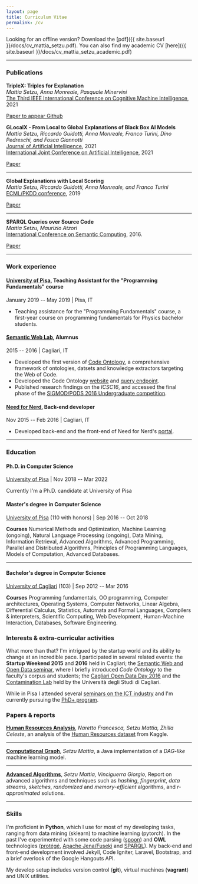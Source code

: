 ```yaml
---
layout: page
title: Curriculum Vitae
permalink: /cv
---
```

Looking for an offline version? Download the [pdf]({{ site.baseurl }}/docs/cv_mattia_setzu.pdf).
You can also find my academic CV [here]({{ site.baseurl }}/docs/cv_mattia_setzu_academic.pdf)

* * *

### Publications
**TripleX: Triples for Explanation**<br>
_Mattia Setzu, Anna Monreale, Pasquale Minervini_<br>
[The Third IEEE International Conference on Cognitive Machine Intelligence](http://www.sis.pitt.edu/lersais/conference/cogmi/2021/camera_ready.html), 2021<br>

<a class="cv note" href="">
  <i class="fas fa-file-pdf"></i> Paper to appear
</a>
<a class="cv github" href="https://github.com/msetzu/triplex">
  <i class="fab fa-github"></i> Github
</a>


**GLocalX - From Local to Global Explanations of Black Box AI Models**<br>
_Mattia Setzu, Riccardo Guidotti, Anna Monreale, Franco Turini, Dino Pedreschi, and Fosca Giannotti_<br>
[Journal of Artificial Intelligence](https://www.sciencedirect.com/journal/artificial-intelligence), 2021<br>
[International Joint Conference on Artificial Intelligence](https://ijcai-21.org/), 2021

<a class="cv note" href="https://www.sciencedirect.com/science/article/pii/S0004370221000084">
	<i class="fas fa-file-pdf"></i> Paper
</a>

---

**Global Explanations with Local Scoring**<br>
_Mattia Setzu, Riccardo Guidotti, Anna Monreale, and Franco Turini_<br>
[ECML/PKDD conference](https://ecmlpkdd2019.org/), 2019

<a class="cv note" href="https://link.springer.com/chapter/10.1007/978-3-030-43823-4_14">
	<i class="fas fa-file-pdf"></i> Paper
</a>

---

**SPARQL Queries over Source Code**<br>
_Mattia Setzu, Maurizio Atzori_<br>
[International Conference on Semantic Computing](https://ieeexplore.ieee.org/xpl/conhome/7437671/proceeding), 2016.

<a class="cv note" href="https://ieeexplore.ieee.org/document/7439313">
	<i class="fas fa-file-pdf"></i> Paper
</a>

* * *


### Work experience

#### [University of Pisa](https://www.unipi.it/), Teaching Assistant for the "Programming Fundamentals" course 

<i class="fa fa-calendar"></i> January 2019 -- May 2019  | <i class="fa fa-map-marker"></i> Pisa, IT
- Teaching assistance for the "Programming Fundamentals" course, a first-year course on programming fundamentals for Physics bachelor students.

#### [Semantic Web Lab](http://swlab.unica.it/), Alumnus

<i class="fa fa-calendar"></i> 2015 -- 2016  | <i class="fa fa-map-marker"></i> Cagliari, IT
- Developed the first version of [Code Ontology](http://codeontology.org/about), a comprehensive framework of ontologies,  datsets and knowledge extractors targeting the Web of Code.
- Developed the Code Ontology [website](http://codeontology.org/) and [query endpoint](http://codeontology.org/sparql).
- Published research findings on the _ICSC16_, and accessed the final phase of the [SIGMOD/PODS 2016 Undergraduate competition](http://sigmod2016.org/sigmod_undergraduate_list.shtml).

#### [Need for Nerd](http://needfornerd.com/), Back-end developer

<i class="fa fa-calendar"></i> Nov 2015 -- Feb 2016 | <i class="fa fa-map-marker"></i>  Cagliari, IT
- Developed back-end and the front-end of Need for Nerd's [portal](http://needfornerd.com/).

* * *

### Education

#### Ph.D. in Computer Science
[University of Pisa](https://www.di.unipi.it/it/) |
<i class="fa fa-calendar"></i> Nov 2018 -- Mar 2022

Currently I'm a Ph.D. candidate at University of Pisa

#### Master's degree in Computer Science
[University of Pisa](https://www.di.unipi.it/it/) (110 with honors) |
<i class="fa fa-calendar"></i> Sep 2016 -- Oct 2018

**Courses** Numerical Methods and Optimization, Machine Learning (ongoing), Natural Language Processing (ongoing), Data Mining, Information Retrieval, Advanced Algorithms, Advanced Programming, Parallel and Distributed Algorithms, Principles of Programming Languages, Models of Computation, Advanced Databases.

* * *

#### Bachelor's degree in Computer Science
[University of Cagliari](http://corsi.unica.it/informatica/) (103) | 
<i class="fa fa-calendar"></i> Sep 2012 -- Mar 2016

**Courses** Programming fundamentals, OO programming, Computer architectures, Operating Systems, Computer Networks, Linear Algebra, Differential Calculus, Statistics, Automata and Formal Languages, Compilers & interpreters, Scientific Computing, Web Development, Human-Machine Interaction, Databases, Software Engineering.



### Interests & extra-curricular activities
What more than that? I'm intrigued by the startup world and its ability to change at an incredible pace. I participated in several related events: the **Startup Weekend 2015** and **2016** held in Cagliari; the [Semantic Web and Open Data seminar](http://people.unica.it/massimodifrancesco/2016/02/26/seminari-su-semantic-web-and-open-data-2/), where I briefly introduced _Code Ontology_ to the faculty's corpus and students; the [Cagliari Open Data Day 2016](http://opendata.regione.sardegna.it/eventi/cagliari-open-data-day-2016-iv-edizione) and the [Contamination Lab](http://clabunica.it/) held by the Università degli Studi di Cagliari.

While in Pisa I attended several [seminars on the ICT industry](https://www.di.unipi.it/en/17-education/1088-research-innovation-and-future-of-ict) and I'm currently pursuing the [PhD+ program](https://www.unipi.it/index.php/phd-plus).

### Papers & reports
[**Human Resources Analysis**](https://github.com/msetzu/data-mining/blob/master/dm-report.pdf), _Naretto Francesca, Setzu Mattia, Zhilla Celeste_, an analysis of the [Human Resources dataset](https://www.kaggle.com/ludobenistant/hr-analytics/) from Kaggle.

* * *

[**Computational Graph**](https://github.com/msetzu/advanced-programming), _Setzu Mattia_, a Java implementation of a _DAG-like_ machine learning model.

* * *

[**Advanced Algorithms**](https://github.com/msetzu/AAlgorithms/blob/master/main.pdf), _Setzu Mattia, Vinciguerra Giorgio_, Report on advanced algorithms and techniques such as _hashing_, _fingerprint_, _data streams_, _sketches_, _randomized_ and _memory-efficient_ algorithms, and _r-approximated_ solutions.

* * *

### Skills
I'm proficient in **Python**, which I use for most of my developing tasks, ranging from data mining (sklearn) to machine learning (pytorch). In the past I've experimented with some code parsing ([spoon](http://spoon.gforge.inria.fr/)) and **OWL** technologies ([protégé](https://protege.stanford.edu/), [Apache Jena/Fuseki](https://jena.apache.org/index.html) and [SPARQL](https://www.w3.org/TR/rdf-sparql-query/)). My back-end and front-end development involved Jekyll, Code Igniter, Laravel, Bootstrap, and a brief overlook of the Google Hangouts API.


My develop setup includes version control (**git**), virtual machines (**vagrant**) and UNIX utilities.